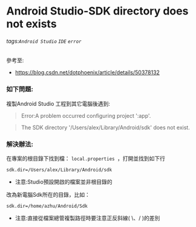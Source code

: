 # Android Studio-SDK directory does not exists
###### tags:`Android Studio` `IDE` `error`
 參考至:
  - https://blog.csdn.net/dotphoenix/article/details/50378132

### 如下問題:

複製Android Studio 工程到其它電腦後遇到:

> Error:A problem occurred configuring project ':app'.

> The SDK directory '/Users/alex/Library/Android/sdk' does not exist.



### 解決辦法:

在專案的根目錄下找到檔： `local.properties `，打開並找到如下行

`sdk.dir=/Users/alex/Library/Android/sdk`

* 注意:Studio預設開啟的檔案並非根目錄的

改為新電腦Sdk所在的目錄，比如：

`sdk.dir=/home/azhu/Android/Sdk`

* 注意:直接從檔案總管複製路徑時要注意正反斜線( \、/ )的差別
